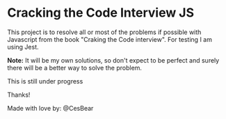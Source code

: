 # Cracking the Code Interview JS


This project is to resolve all or most of the problems if possible with Javascript from the book "Craking the Code interview".
For testing I am using Jest.


**Note:** It will be my own solutions, so don't expect to be perfect and 
surely there will be a better way to solve the problem.



This is still under progress


Thanks!

Made with love by:
@CesBear

